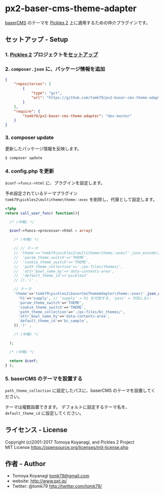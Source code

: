 # px2-baser-cms-theme-adapter

[baserCMS](https://basercms.net/) のテーマを [Pickles 2](http://pickles2.pxt.jp/) 上に適用するための仲介プラグインです。

## セットアップ - Setup

### 1. [Pickles 2](http://pickles2.pxt.jp/) プロジェクトを[セットアップ](http://pickles2.pxt.jp/manual/setup/projects.html)

### 2. `composer.json` に、パッケージ情報を追加

```json
{
    "repositories": [
        {
            "type": "git",
            "url": "https://github.com/tomk79/px2-baser-cms-theme-adapter.git"
        }
    ],
    "require": {
        "tomk79/px2-baser-cms-theme-adapter": "dev-master"
    }
}
```

### 3. composer update

更新したパッケージ情報を反映します。

```
$ composer update
```

### 4. config.php を更新

`$conf->funcs->html` に、プラグインを設定します。

予め設定されているテーマプラグイン `tomk79\pickles2\multitheme\theme::exec` を削除し、代替として設定します。

```php
<?php
return call_user_func( function(){

  /* (中略) */

  $conf->funcs->processor->html = array(

    /* (中略) */

    // // テーマ
    // 'theme'=>'tomk79\pickles2\multitheme\theme::exec('.json_encode([
    // 	'param_theme_switch'=>'THEME',
    // 	'cookie_theme_switch'=>'THEME',
    // 	'path_theme_collection'=>'./px-files/themes/',
    // 	'attr_bowl_name_by'=>'data-contents-area',
    // 	'default_theme_id'=>'pickles2'
    // ]).')' ,

    // テーマ
    'theme'=>'tomk79\pickles2\baserCmsThemeAdapter\theme::exec('.json_encode([
      'h1'=>'supply', // 'supply' = h1 を付加する, 'pass' = 付加しない
      'param_theme_switch'=>'THEME',
      'cookie_theme_switch'=>'THEME',
      'path_theme_collection'=>'./px-files/bc_themes/',
      'attr_bowl_name_by'=>'data-contents-area',
      'default_theme_id'=>'bc_sample',
    ]).')' ,

    /* (中略) */

  );

  /* (中略) */

  return $conf;
} );
```

### 5. baserCMS のテーマを設置する

`path_theme_collection` に設定したパスに、baserCMS のテーマを設置してください。

テーマは複数設置できます。 デフォルトに設定するテーマ名を、 `default_theme_id` に設定してください。


## ライセンス - License

Copyright (c)2001-2017 Tomoya Koyanagi, and Pickles 2 Project<br />
MIT License https://opensource.org/licenses/mit-license.php

## 作者 - Author

- Tomoya Koyanagi tomk79@gmail.com
- website: http://www.pxt.jp/
- Twitter: @tomk79 http://twitter.com/tomk79/
